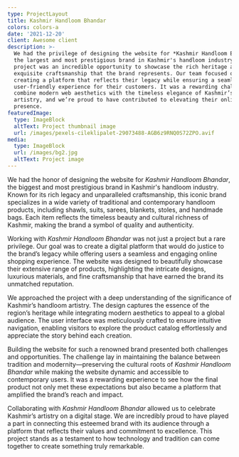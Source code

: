 ```yaml
---
type: ProjectLayout
title: Kashmir Handloom Bhandar
colors: colors-a
date: '2021-12-20'
client: Awesome client
description: >-
  We had the privilege of designing the website for *Kashmir Handloom Bhandar*,
  the largest and most prestigious brand in Kashmir's handloom industry. This
  project was an incredible opportunity to showcase the rich heritage and
  exquisite craftsmanship that the brand represents. Our team focused on
  creating a platform that reflects their legacy while ensuring a seamless,
  user-friendly experience for their customers. It was a rewarding challenge to
  combine modern web aesthetics with the timeless elegance of Kashmir’s handloom
  artistry, and we’re proud to have contributed to elevating their online
  presence.
featuredImage:
  type: ImageBlock
  altText: Project thumbnail image
  url: /images/pexels-cileklipalet-29073488-AGB6z9RNQ0S72ZPO.avif
media:
  type: ImageBlock
  url: /images/bg2.jpg
  altText: Project image
---
```

We had the honor of designing the website for *Kashmir Handloom Bhandar*, the biggest and most prestigious brand in Kashmir's handloom industry. Known for its rich legacy and unparalleled craftsmanship, this iconic brand specializes in a wide variety of traditional and contemporary handloom products, including shawls, suits, sarees, blankets, stoles, and handmade bags. Each item reflects the timeless beauty and cultural richness of Kashmir, making the brand a symbol of quality and authenticity.

Working with *Kashmir Handloom Bhandar* was not just a project but a rare privilege. Our goal was to create a digital platform that would do justice to the brand’s legacy while offering users a seamless and engaging online shopping experience. The website was designed to beautifully showcase their extensive range of products, highlighting the intricate designs, luxurious materials, and fine craftsmanship that have earned the brand its unmatched reputation.

We approached the project with a deep understanding of the significance of Kashmir’s handloom artistry. The design captures the essence of the region’s heritage while integrating modern aesthetics to appeal to a global audience. The user interface was meticulously crafted to ensure intuitive navigation, enabling visitors to explore the product catalog effortlessly and appreciate the story behind each creation.

Building the website for such a renowned brand presented both challenges and opportunities. The challenge lay in maintaining the balance between tradition and modernity—preserving the cultural roots of *Kashmir Handloom Bhandar* while making the website dynamic and accessible to contemporary users. It was a rewarding experience to see how the final product not only met these expectations but also became a platform that amplified the brand’s reach and impact.

Collaborating with *Kashmir Handloom Bhandar* allowed us to celebrate Kashmir’s artistry on a digital stage. We are incredibly proud to have played a part in connecting this esteemed brand with its audience through a platform that reflects their values and commitment to excellence. This project stands as a testament to how technology and tradition can come together to create something truly remarkable.
